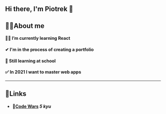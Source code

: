 ## Hi there, I'm Piotrek 👋


## 🙋‍♂️About me
#### 👩‍💻 I’m currently learning React
#### ✔ I'm in the process of creating a portfolio 
#### 🏫 Still learning at school
#### ✅ In 2021 I want to master web apps

---

## 🔗Links
  * #### 🏮[Code Wars](https://www.codewars.com/users/Piotrek-hub) *5 kyu*
